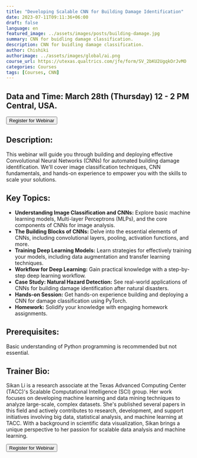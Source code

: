 ```yaml
---
title: "Developing Scalable CNN for Building Damage Identification"
date: 2023-07-11T09:11:36+06:00
draft: false
language: en
featured_image: ../assets/images/posts/building-damage.jpg
summary: CNN for buidling damage classification.
description: CNN for buidling damage classification.
author: Chishiki
authorimage: ../assets/images/global/ai.png
course_url: https://utexas.qualtrics.com/jfe/form/SV_2bKU2UgqkOrJvMO
categories: Courses
tags: [Courses, CNN]
---
```


## Data and Time: March 28th (Thursday) 12 - 2 PM Central, USA.

<button type="button" 
        onclick="window.open('https://utexas.qualtrics.com/jfe/form/SV_2bKU2UgqkOrJvMO', '_blank')" 
        class="block w-full px-5 py-3 text-base font-medium text-white bg-primary-500 border border-transparent rounded-md shadow hover:bg-black focus:outline-none focus:ring-2 focus:ring-white focus:ring-offset-2 focus:ring-offset-primary-500 sm:px-10">
 Register for Webinar
</button>



## Description:
This webinar will guide you through building and deploying effective Convolutional Neural Networks (CNNs) for automated building damage identification.  We'll cover image classification techniques, CNN fundamentals, and hands-on experience to empower you with the skills to scale your solutions.

## Key Topics:
* **Understanding Image Classification and CNNs:** Explore basic machine learning models, Multi-layer Perceptrons (MLPs), and the core components of CNNs for image analysis.
* **The Building Blocks of CNNs:** Delve into the essential elements of CNNs, including convolutional layers, pooling, activation functions, and more.
* **Training Deep Learning Models:** Learn strategies for effectively training your models, including data augmentation and transfer learning techniques.
* **Workflow for Deep Learning:** Gain practical knowledge with a step-by-step deep learning workflow.
* **Case Study: Natural Hazard Detection:** See real-world applications of CNNs for building damage identification after natural disasters.
* **Hands-on Session:** Get hands-on experience building and deploying a CNN for damage classification using PyTorch.
* **Homework:** Solidify your knowledge with engaging homework assignments.


## Prerequisites: 
Basic understanding of Python programming is recommended but not essential.

## Trainer Bio:
Sikan Li is a research associate at the Texas Advanced Computing Center (TACC)'s Scalable Computational Intelligence (SCI) group. Her work focuses on developing machine learning and data mining techniques to analyze large-scale, complex datasets.  She's published several papers in this field and actively contributes to research, development, and support initiatives involving big data, statistical analysis, and machine learning at TACC. With a background in scientific data visualization, Sikan brings a unique perspective to her passion for scalable data analysis and machine learning.


<button type="button" 
        onclick="window.open('https://utexas.qualtrics.com/jfe/form/SV_2bKU2UgqkOrJvMO', '_blank')" 
        class="block w-full px-5 py-3 text-base font-medium text-white bg-primary-500 border border-transparent rounded-md shadow hover:bg-black focus:outline-none focus:ring-2 focus:ring-white focus:ring-offset-2 focus:ring-offset-primary-500 sm:px-10">
 Register for Webinar
</button>